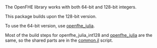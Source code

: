 The OpenFHE library works with both 64-bit and 128-bit integers.

This package builds upon the 128-bit version.

To use the 64-bit version, use
[openfhe_julia](https://github.com/JuliaPackaging/Yggdrasil/tree/master/O/openfhe_julia).

Most of the build steps for openfhe_julia_int128 and
[openfhe_julia](https://github.com/JuliaPackaging/Yggdrasil/tree/master/O/openfhe_julia) are the same,
so the shared parts are in the
[common.jl](https://github.com/JuliaPackaging/Yggdrasil/blob/master/O/openfhe_julia/common.jl) script.